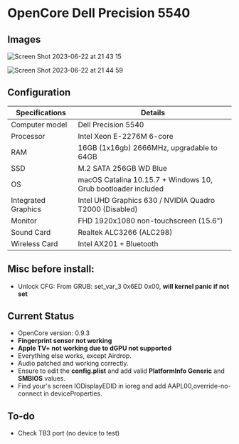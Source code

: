 # OpenCore Dell Precision 5540

## Images

![Screen Shot 2023-06-22 at 21 43 15](https://github.com/hiimpiscean/OpenCore-Dell-Precision-5540-Xeon/assets/106610508/a3bdbaef-b0e2-4610-b0ac-3b0fb316e3a9)

![Screen Shot 2023-06-22 at 21 44 59](https://github.com/hiimpiscean/OpenCore-Dell-Precision-5540-Xeon/assets/106610508/ad94e39d-e5fb-4892-98ef-72256582d06e)

## Configuration

| Specifications | Details                                                  |
| ------------------- | ------------------------------------------- |
| Computer model      | Dell Precision 5540      |
| Processor           | Intel Xeon E-2276M 6-core  |
| RAM                 | 16GB (1x16gb) 2666MHz, upgradable to 64GB |
| SSD                 | M.2 SATA 256GB WD Blue
| OS                  | macOS Catalina 10.15.7 + Windows 10, Grub bootloader included|
| Integrated Graphics | Intel UHD Graphics 630 / NVIDIA Quadro T2000 (Disabled)      |
| Monitor             | FHD 1920x1080 non-touchscreen (15.6") |
| Sound Card          | Realtek ALC3266 (ALC298)          |
| Wireless Card       | Intel AX201 + Bluetooth |

## Misc before install:
- Unlock CFG: From GRUB: set_var_3 0x6ED 0x00, **will kernel panic if not set**

## Current Status

- OpenCore version: 0.9.3
- **Fingerprint sensor not working**
- **Apple TV+ not working due to dGPU not supported**
- Everything else works, except Airdrop.
- Audio patched and working correctly.
- Ensure to edit the **config.plist** and add valid  **PlatformInfo Generic** and **SMBIOS** values.
- Find your's screen IODisplayEDID in ioreg and add AAPL00,override-no-connect in deviceProperties.

## To-do

- Check TB3 port (no device to test)
